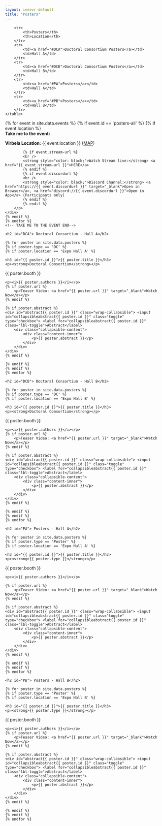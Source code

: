 ```yaml
---
layout: ieeevr-default
title: "Posters"
---
```


<style>
    .styled-table {
        border-collapse: collapse;
        margin: 25px 0;
        font-size: 0.8em;
        font-family: sans-serif;
        /*min-width: 400px;*/
        box-shadow: 0 0 20px rgba(0, 0, 0, 0.15);
        display: table;
    }

    .styled-table thead tr {
        background-color: #00aeef;
        color: #ffffff;
        text-align: left;
    }

    .styled-table th,
    .styled-table td {
        padding: 12px 15px;
    }

    .styled-table tbody tr {
        border-bottom: 1px solid #dddddd;
    }

    .styled-table tbody tr:nth-of-type(even) {
        background-color: #f3f3f3;
    }

    .styled-table tbody tr:last-of-type {
        border-bottom: 2px solid #00aeef;
    }

    .styled-table tbody tr.active-row {
        font-weight: bold;
        color: #00aeef;
    }

    input[type='checkbox'] {
        display: none;
    }

    .wrap-collabsible {
        margin: 1rem 0;
    }

    .lbl-toggle {
        display: block;
        font-weight: bold;
        /* font-family: monospace; */
        font-size: 0.8rem;
        text-align: left;
        padding: 0rem;
        color: #00aeef;
        background: #ffffff;
        cursor: pointer;
        border-radius: 7px;
        transition: all 0.25s ease-out;
    }

    .lbl-toggle:hover {
        /*color: #FFF;*/
    }

    .lbl-toggle::before {
        content: ' ';
        display: inline-block;
        border-top: 5px solid transparent;
        border-bottom: 5px solid transparent;
        border-left: 5px solid currentColor;
        vertical-align: middle;
        margin-right: .7rem;
        transform: translateY(-2px);
        transition: transform .2s ease-out;
    }

    .toggle:checked+.lbl-toggle::before {
        transform: rotate(90deg) translateX(-3px);
    }

    .collapsible-content {
        max-height: 0px;
        overflow: hidden;
        transition: max-height .25s ease-in-out;
    }

    .toggle:checked+.lbl-toggle+.collapsible-content {
        max-height: 1500px;
    }

    .toggle:checked+.lbl-toggle {
        border-bottom-right-radius: 0;
        border-bottom-left-radius: 0;
    }

    .collapsible-content .content-inner {
        background: white;
        /* rgba(0, 105, 255, .2);*/
        border-bottom: 1px solid white;
        border-bottom-left-radius: 7px;
        border-bottom-right-radius: 7px;
        padding: .5rem 1rem;
    }

    .collapsible-content p {
        margin-bottom: 0;
    }
    
    /* video container */
    .video-container {
        overflow: hidden;
        position: relative;
        width: 100%;
    }

    .video-container::after {
        padding-top: 56.25%;
        /* 75% if 4:3*/
        display: block;
        content: '';
    }

    .video-container iframe {
        position: absolute;
        top: 0;
        left: 0;
        width: 100%;
        height: 100%;
    }

</style>



<div>
    <table class="styled-table">

        <tr>
            <th>Posters</th>
            <th>Location</th>
        </tr>
        <tr>
            <td><a href="#DCA">Doctoral Consortium Posters</a></td>
            <td>Hall A</td>
        </tr>
        <tr>
            <td><a href="#DCB">Doctoral Consortium Posters</a></td>
            <td>Hall B</td>
        </tr>
        <tr>
            <td><a href="#PA">Posters</a></td>
            <td>Hall A</td>
        </tr>
        <tr>
            <td><a href="#PB">Posters</a></td>
            <td>Hall B</td>
        </tr>
    </table>
</div>

<div>
<!-- TAKE ME TO THE EVENT START -->
    {% for event in site.data.events %}
    {% if event.id == 'posters-all' %}
    {% if event.location %}
    <div class="notice--info">
        <strong style="padding-bottom: 5px;">Take me to the event:</strong>
        <p>
            <strong style="color: black;">Virbela Location:</strong> {{ event.location }} (<a href="/2021/attend/virbela-instructions/#map">MAP</a>)

            {% if event.stream-url %}
            <br />
            <strong style="color: black;">Watch Stream live:</strong> <a href="{{ event.stream-url }}">HERE</a>
            {% endif %}
            {% if event.discordurl %}
            <br />
            <strong style="color: black;">Discord Channel:</strong> <a href="https://{{ event.discordurl }}" target="_blank">Open in Browser</a>, <a href="discord://{{ event.discordurl }}">Open in App</a> (Participants only)
            {% endif %}
            {% endif %}
        </p>
    </div> 
    {% endif %}
    {% endfor %}
    <!-- TAKE ME TO THE EVENT END-->
</div>

<div>
    
    <h2 id="DCA"> Doctoral Consortium - Hall A</h2>
    
    {% for poster in site.data.posters %}
    {% if poster.type == 'DC' %}
    {% if poster.location == 'Expo Hall A' %}
    
    <h3 id="{{ poster.id }}">{{ poster.title }}</h3>
    <p><strong>Doctoral Consortium</strong></p>
    
<p>{{ poster.booth }} <br> </p>
    
    <p><i>{{ poster.authors }}</i></p>
    {% if poster.url %}
        <p>Teaser Video: <a href="{{ poster.url }}" target="_blank">Watch Now</a></p>
    {% endif %}
    
    {% if poster.abstract %}
    <div id="abstract{{ poster.id }}" class="wrap-collabsible"> <input id="collapsibleabstract{{ poster.id }}" class="toggle" type="checkbox"> <label for="collapsibleabstract{{ poster.id }}" class="lbl-toggle">Abstract</label>
        <div class="collapsible-content">
            <div class="content-inner">
                <p>{{ poster.abstract }}</p>
            </div>
        </div>
    </div>   
    {% endif %}
    
    {% endif %}
    {% endif %}
    {% endfor %}
</div>

<div>
    
    <h2 id="DCB"> Doctoral Consortium - Hall B</h2>
    
    {% for poster in site.data.posters %}
    {% if poster.type == 'DC' %}
    {% if poster.location == 'Expo Hall B' %}
    
    <h3 id="{{ poster.id }}">{{ poster.title }}</h3>
    <p><strong>Doctoral Consortium</strong></p>
    
<p>{{ poster.booth }} <br> </p>
    
    <p><i>{{ poster.authors }}</i></p>
    {% if poster.url %}
        <p>Teaser Video: <a href="{{ poster.url }}" target="_blank">Watch Now</a></p>
    {% endif %}
    
    {% if poster.abstract %}
    <div id="abstract{{ poster.id }}" class="wrap-collabsible"> <input id="collapsibleabstract{{ poster.id }}" class="toggle" type="checkbox"> <label for="collapsibleabstract{{ poster.id }}" class="lbl-toggle">Abstract</label>
        <div class="collapsible-content">
            <div class="content-inner">
                <p>{{ poster.abstract }}</p>
            </div>
        </div>
    </div>   
    {% endif %}
    
    {% endif %}
    {% endif %}
    {% endfor %}
</div>

<div>
    
    <h2 id="PA"> Posters - Hall A</h2>
    
    {% for poster in site.data.posters %}
    {% if poster.type == 'Poster' %}
    {% if poster.location == 'Expo Hall A' %}
    
    <h3 id="{{ poster.id }}">{{ poster.title }}</h3>
    <p><strong>{{ poster.type }}</strong></p> 
    
<p>{{ poster.booth }} <br> </p>

    <p><i>{{ poster.authors }}</i></p>
    
    {% if poster.url %}
        <p>Teaser Video: <a href="{{ poster.url }}" target="_blank">Watch Now</a></p>
    {% endif %}
    
    {% if poster.abstract %}
    <div id="abstract{{ poster.id }}" class="wrap-collabsible"> <input id="collapsibleabstract{{ poster.id }}" class="toggle" type="checkbox"> <label for="collapsibleabstract{{ poster.id }}" class="lbl-toggle">Abstract</label>
        <div class="collapsible-content">
            <div class="content-inner">
                <p>{{ poster.abstract }}</p>
            </div>
        </div>
    </div>   
    {% endif %}
    
    {% endif %}
    {% endif %}
    {% endfor %}
</div>

<div>
    
    <h2 id="PB"> Posters - Hall B</h2>
    
    {% for poster in site.data.posters %}
    {% if poster.type == 'Poster' %}
    {% if poster.location == 'Expo Hall B' %}
    
    <h3 id="{{ poster.id }}">{{ poster.title }}</h3>
    <p><strong>{{ poster.type }}</strong></p>
    
<p>{{ poster.booth }} <br> </p>
    
    <p><i>{{ poster.authors }}</i></p>
    {% if poster.url %}
        <p>Teaser Video: <a href="{{ poster.url }}" target="_blank">Watch Now</a></p>
    {% endif %}
    
    {% if poster.abstract %}
    <div id="abstract{{ poster.id }}" class="wrap-collabsible"> <input id="collapsibleabstract{{ poster.id }}" class="toggle" type="checkbox"> <label for="collapsibleabstract{{ poster.id }}" class="lbl-toggle">Abstract</label>
        <div class="collapsible-content">
            <div class="content-inner">
                <p>{{ poster.abstract }}</p>
            </div>
        </div>
    </div>   
    {% endif %}
    
    {% endif %}
    {% endif %}
    {% endfor %}
</div>








<!--

<div>
    {% for poster in site.data.posters %}

    <h3 id="{{ poster.id }}">{{ poster.title }}</h3>
    
<p>{{ poster.booth }}</p>
    
    <p><i>{{ poster.authors }}</i></p>
    
    
    
    {% if poster.url %}
        <p>Teaser Video: <a href="{{ poster.url }}" target="_blank">Watch Now</a></p>
    {% endif %}
    <div id="abstract{{ poster.id }}" class="wrap-collabsible"> <input id="collapsibleabstract{{ poster.id }}" class="toggle" type="checkbox"> <label for="collapsibleabstract{{ poster.id }}" class="lbl-toggle">Abstract</label>
        <div class="collapsible-content">
            <div class="content-inner">
                <p>{{ poster.abstract }}</p>
            </div>
        </div>
    </div>
    {% endfor %}
</div>
-->
